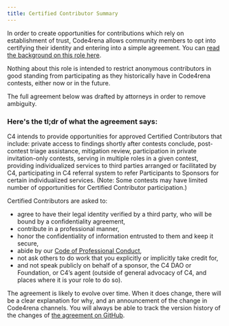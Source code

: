 ```yaml
---
title: Certified Contributor Summary
---
```


In order to create opportunities for contributions which rely on establishment of trust, Code4rena allows community members to opt into certifying their identity and entering into a simple agreement. You can [read the background on this role here](https://github.com/code-423n4/org/discussions/15).

Nothing about this role is intended to restrict anonymous contributors in good standing from participating as they historically have in Code4rena contests, either now or in the future.

The full agreement below was drafted by attorneys in order to remove ambiguity. 

### Here's the tl;dr of what the agreement says:

C4 intends to provide opportunities for approved Certified Contributors that include: private access to findings shortly after contests conclude, post-contest triage assistance, mitigation review, participation in private invitation-only contests, serving in multiple roles in a given contest, providing individualized services to third parties arranged or facilitated by C4, participating in C4 referral system to refer Participants to Sponsors for certain individualized services. (Note: Some contests may have limited number of opportunities for Certified Contributor participation.)

Certified Contributors are asked to: 
- agree to have their legal identity verified by a third party, who will be bound by a confidentiality agreement, 
- contribute in a professional manner, 
- honor the confidentiality of information entrusted to them and keep it secure, 
- abide by our [Code of Professional Conduct](https://www.notion.so/code4rena/Code-of-Professional-Conduct-657c7d80d34045f19eee510ae06fef55), 
- not ask others to do work that you explicitly or implicitly take credit for, 
- and not speak publicly on behalf of a sponsor, the C4 DAO or Foundation, or C4’s agent (outside of general advocacy of C4, and places where it is your role to do so).

The agreement is likely to evolve over time. When it does change, there will be a clear explanation for why, and an announcement of the change in Code4rena channels. You will always be able to track the version history of the changes of [the agreement on GitHub](https://github.com/code-423n4/code423n4.com/blob/main/_data/pages/certified-contributor-terms-and-conditions.md).
